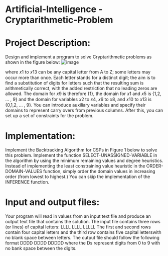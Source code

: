 # Artificial-Intelligence - Cryptarithmetic-Problem

# Project Description: 
Design and implement a program to solve Cryptarithmetic problems as shown in the figure below: 
![image](https://github.com/AnuOscar2308/Artificial-Intelligence---Cryptarithmetic-Problem/assets/83712797/da7495c6-ab89-49e4-97cc-fef286126e48)

where 𝑥1 to 𝑥13 can be any capital letter from A to Z; some letters may occur more than once. Each letter stands for a distinct digit; the aim is to find a substitution of digits for letters such that the
resulting sum is arithmetically correct, with the added restriction that no leading zeros are allowed. The domain for 𝑥9 is therefore {1}, the domain for 𝑥1 and 𝑥5 is {1,2, … , 9} and the domain for variables 𝑥2 to 𝑥4, 𝑥6 to 𝑥8, and 𝑥10 to 𝑥13 is {0,1,2, … , 9}. You can introduce auxiliary variables and specify their domains to represent carry overs from previous columns. After this, you can set up a set of constraints for the problem.

# Implementation: 
Implement the Backtracking Algorithm for CSPs in Figure 1 below to solve this problem. Implement the function SELECT-UNASSIGNED-VARIABLE in the algorithm by using the minimum remaining values and degree heuristics. Instead of implementing the least constraining value heuristic in the ORDER-DOMAIN-VALUES function, simply order the domain values in increasing order (from lowest to highest.) You can skip the implementation of the
INFERENCE function. 

# Input and output files: 
Your program will read in values from an input text file and produce an output text file that contains the solution. The input file contains three rows (or lines) of capital letters:
LLLL
LLLL
LLLLL
The first and second rows contain four capital letters and the third row contains five capital letterswith no blank space between letters. The output file should follow the following format
DDDD
DDDD
DDDDD
where the Ds represent digits from 0 to 9 with no bank space between the digits.
